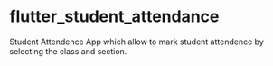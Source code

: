 # flutter_student_attendance
Student Attendence App which allow to mark student attendence by selecting the class and section.
